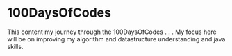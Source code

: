 # 100DaysOfCodes

This content my journey through the 100DaysOfCodes . . .
My focus here will be on improving my algorithm and datastructure understanding and java skills.
